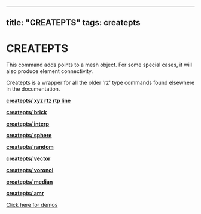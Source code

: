  
---
title: "CREATEPTS"
tags: createpts
---
 
 # CREATEPTS #

  This command adds points to a mesh object. For some special cases, it
  will also produce element connectivity.

  Createpts is a wrapper for all the older 'rz' type commands found
  elsewhere in the documentation.

  **[createpts/ xyz rtz rtp line](createpts/CRTPTSRZ.md)**

  **[createpts/ brick](createpts/CRTPTBRICK.md)**

  **[createpts/ interp](createpts/createpts_interp.md)**

  **[createpts/ sphere](createpts/cresphere.md)**

  **[createpts/ random](createpts/CRTPTRZRAN.md)**

  **[createpts/ vector](createpts/CRTPTRZV_LG.md)**

  **[createpts/ voronoi](createpts/createpts_voronoi.md)**

  **[createpts/ median](createpts/createpts_median.md)**

  **[createpts/ amr](createpts/CREATEPTSAMR.md)**

 [Click here for demos](../demos/main_createpts.md)

